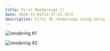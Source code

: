```yaml
---
title: First Renderings []
date: 2020-12-01T13:37:33.157Z
description: First 3D renderings using Unity
---
```

![rendering #1](/img/screen-shot-2020-12-01-at-14.41.04.png "rendering #1")

![rendering #2](/img/screen-shot-2020-12-01-at-14.41.11.png "rendering #2")